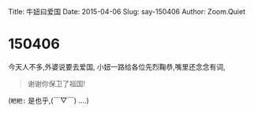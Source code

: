 Title: 牛妞曰爱国
Date: 2015-04-06
Slug: say-150406
Author: Zoom.Quiet


# 150406

今天人不多,外婆说要去爱国,
小妞一路给各位先烈鞠恭,嘴里还念念有词,

> 谢谢你保卫了祖国!

(`粑粑:` 
是也乎,(￣▽￣)
....)
